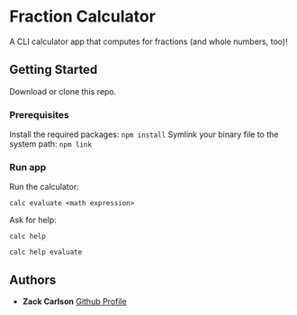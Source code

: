 # Fraction Calculator
A CLI calculator app that computes for fractions (and whole numbers, too)!

## Getting Started

Download or clone this repo.

### Prerequisites

Install the required packages: 
```npm install```
Symlink your binary file to the system path:
```npm link```

### Run app

Run the calculator: 

```
calc evaluate <math expression>
```
Ask for help:
```
calc help
```
```
calc help evaluate
```

## Authors
* **Zack Carlson** [Github Profile](https://github.com/zackcarlson)